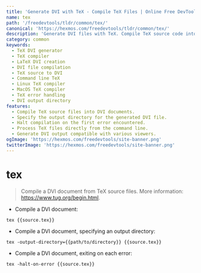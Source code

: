```yaml
---
title: 'Generate DVI with TeX - Compile TeX Files | Online Free DevTools by Hexmos'
name: tex
path: '/freedevtools/tldr/common/tex/'
canonical: 'https://hexmos.com/freedevtools/tldr/common/tex/'
description: 'Generate DVI files with TeX. Compile TeX source code into DVI documents with advanced options. Free online tool, no registration required.'
category: common
keywords:
  - TeX DVI generator
  - TeX compiler
  - LaTeX DVI creation
  - DVI file compilation
  - TeX source to DVI
  - Command line TeX
  - Linux TeX compiler
  - MacOS TeX compiler
  - TeX error handling
  - DVI output directory
features:
  - Compile TeX source files into DVI documents.
  - Specify the output directory for the generated DVI file.
  - Halt compilation on the first error encountered.
  - Process TeX files directly from the command line.
  - Generate DVI output compatible with various viewers.
ogImage: 'https://hexmos.com/freedevtools/site-banner.png'
twitterImage: 'https://hexmos.com/freedevtools/site-banner.png'
---
```


# tex

> Compile a DVI document from TeX source files.
> More information: <https://www.tug.org/begin.html>.

- Compile a DVI document:

`tex {{source.tex}}`

- Compile a DVI document, specifying an output directory:

`tex -output-directory={{path/to/directory}} {{source.tex}}`

- Compile a DVI document, exiting on each error:

`tex -halt-on-error {{source.tex}}`
